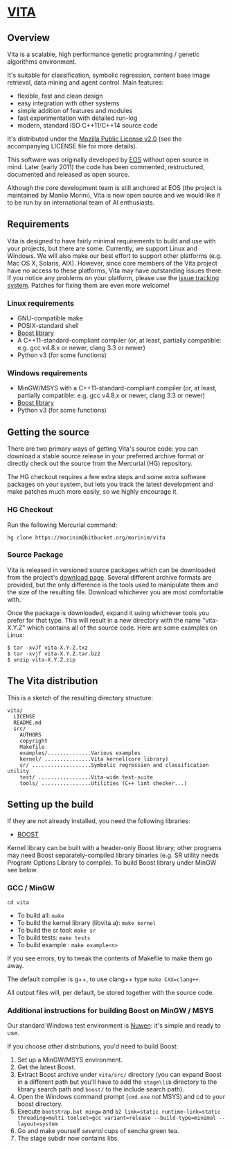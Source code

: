 # [VITA](https://bitbucket.org/morinim/vita) #

## Overview ##

Vita is a scalable, high performance genetic programming / genetic algorithms environment.

It's suitable for classification, symbolic regression, content base image retrieval, data mining and agent control. Main features:

* flexible, fast and clean design
* easy integration with other systems
* simple addition of features and modules
* fast experimentation with detailed run-log
* modern, standard ISO C++11/C++14 source code

It's distributed under the [Mozilla Public License v2.0](https://www.mozilla.org/MPL/2.0/) (see the accompanying LICENSE file for more details).

This software was originally developed by [EOS][1] without open source in mind. Later (early 2011) the code has been commented, restructured, documented and released as open source.

Although the core development team is still anchored at EOS (the project is maintained by Manlio Morini), Vita is now open source and we would like it to be run by an international team of AI enthusiasts.

## Requirements ##

Vita is designed to have fairly minimal requirements to build and use with your projects, but there are some. Currently, we support Linux and Windows. We will also make our best effort to support other platforms (e.g. Mac OS X, Solaris, AIX).
However, since core members of the Vita project have no access to these platforms, Vita may have outstanding issues there. If you notice any problems on your platform, please use the
[issue tracking system](https://bitbucket.org/morinim/vita/issues). Patches for fixing them are even more welcome!

### Linux requirements ###

* GNU-compatible make
* POSIX-standard shell
* [Boost library][2]
* A C++11-standard-compliant compiler (or, at least, partially compatible: e.g. gcc v4.8.x or newer, clang 3.3 or newer)
* Python v3 (for some functions)

### Windows requirements ###

* MinGW/MSYS with a C++11-standard-compliant compiler (or, at least, partially compatible: e.g. gcc v4.8.x or newer, clang 3.3 or newer)
* [Boost library][2]
* Python v3 (for some functions)

## Getting the source ##

There are two primary ways of getting Vita's source code: you can download a stable source release in your preferred archive format or directly check out the source from the Mercurial (HG) repository.

The HG checkout requires a few extra steps and some extra software packages on your system, but lets you track the latest development and make patches much more easily, so we highly encourage it.

### HG Checkout ###

Run the following Mercurial command:
```
hg clone https://morinim@bitbucket.org/morinim/vita
```

### Source Package ###

Vita is released in versioned source packages which can be downloaded from the project's [download page](https://bitbucket.org/morinim/vita/downloads). Several different archive formats are provided, but the only difference is the tools used to manipulate them and the size of the resulting file. Download whichever you are most comfortable with.

Once the package is downloaded, expand it using whichever tools you prefer for that type. This will result in a new directory with the name "vita-X.Y.Z" which contains all of the source code. Here are some examples on Linux:
```
$ tar -xvJf vita-X.Y.Z.txz
$ tar -xvjf vita-X.Y.Z.tar.bz2
$ unzip vita-X.Y.Z.zip
```

## The Vita distribution ##

This is a sketch of the resulting directory structure:
```
vita/
  LICENSE
  README.md
  src/
    AUTHORS
    copyright
    Makefile
    examples/..............Various examples
    kernel/ ...............Vita kernel(core library)
    sr/ ...................Symbolic regression and classification utility
    test/ .................Vita-wide test-suite
    tools/ ................Utilities (C++ lint checker...)
```

## Setting up the build ##

If they are not already installed, you need the following libraries:

* [BOOST][2]

Kernel library can be built with a header-only Boost library; other programs may need Boost separately-compiled library binaries (e.g. SR utility needs Program Options Library to compile). To build Boost library under MinGW see below.

### GCC / MinGW ###

```cd vita```

* To build all: `make`
* To build the kernel library (libvita.a): `make kernel`
* To build the sr tool: `make sr`
* To build tests: `make tests`
* To build example <n>: `make example<n>`

If you see errors, try to tweak the contents of Makefile to make them go away.

The default compiler is g++, to use clang++ type `make CXX=clang++`.

All output files will, per default, be stored together with the source code.

### Additional instructions for building Boost on MinGW / MSYS ###

Our standard Windows test environment is [Nuwen](http://nuwen.net/mingw.html): it's simple and ready to use.

If you choose other distributions, you'd need to build Boost:

1. Set up a MinGW/MSYS environment.
2. Get the latest Boost.
3. Extract Boost archive under `vita/src/` directory (you can expand Boost in a different path but you'll have to add the `stage\lib` directory to the library search path and `boost/` to the include search path).
4. Open the Windows command prompt (`cmd.exe` *not* MSYS) and cd to your boost directory.
5. Execute
    `bootstrap.bat mingw`
    and
    `b2 link=static runtime-link=static threading=multi toolset=gcc variant=release --build-type=minimal --layout=system`
6. Go and make yourself *several* cups of sencha green tea.
7. The stage subdir now contains libs.

[1]: http://www.eosdev.it/
[2]: http://www.boost.org/